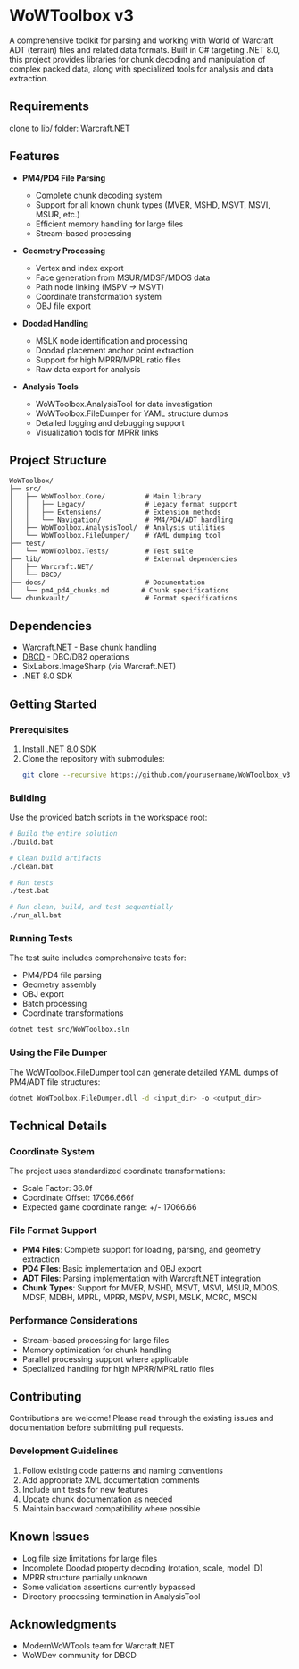 # WoWToolbox v3

A comprehensive toolkit for parsing and working with World of Warcraft ADT (terrain) files and related data formats. Built in C# targeting .NET 8.0, this project provides libraries for chunk decoding and manipulation of complex packed data, along with specialized tools for analysis and data extraction.

## Requirements
clone to lib/ folder:
Warcraft.NET

## Features

- **PM4/PD4 File Parsing**
  - Complete chunk decoding system
  - Support for all known chunk types (MVER, MSHD, MSVT, MSVI, MSUR, etc.)
  - Efficient memory handling for large files
  - Stream-based processing

- **Geometry Processing**
  - Vertex and index export
  - Face generation from MSUR/MDSF/MDOS data
  - Path node linking (MSPV -> MSVT)
  - Coordinate transformation system
  - OBJ file export

- **Doodad Handling**
  - MSLK node identification and processing
  - Doodad placement anchor point extraction
  - Support for high MPRR/MPRL ratio files
  - Raw data export for analysis

- **Analysis Tools**
  - WoWToolbox.AnalysisTool for data investigation
  - WoWToolbox.FileDumper for YAML structure dumps
  - Detailed logging and debugging support
  - Visualization tools for MPRR links

## Project Structure

```
WoWToolbox/
├── src/
│   ├── WoWToolbox.Core/          # Main library
│   │   ├── Legacy/               # Legacy format support
│   │   ├── Extensions/           # Extension methods
│   │   └── Navigation/           # PM4/PD4/ADT handling
│   ├── WoWToolbox.AnalysisTool/  # Analysis utilities
│   └── WoWToolbox.FileDumper/    # YAML dumping tool
├── test/
│   └── WoWToolbox.Tests/         # Test suite
├── lib/                          # External dependencies
│   ├── Warcraft.NET/
│   └── DBCD/
├── docs/                         # Documentation
│   └── pm4_pd4_chunks.md        # Chunk specifications
└── chunkvault/                   # Format specifications
```

## Dependencies

- [Warcraft.NET](https://github.com/ModernWoWTools/Warcraft.NET) - Base chunk handling
- [DBCD](https://github.com/wowdev/DBCD) - DBC/DB2 operations
- SixLabors.ImageSharp (via Warcraft.NET)
- .NET 8.0 SDK

## Getting Started

### Prerequisites

1. Install .NET 8.0 SDK
2. Clone the repository with submodules:
   ```bash
   git clone --recursive https://github.com/yourusername/WoWToolbox_v3.git
   ```

### Building

Use the provided batch scripts in the workspace root:

```bash
# Build the entire solution
./build.bat

# Clean build artifacts
./clean.bat

# Run tests
./test.bat

# Run clean, build, and test sequentially
./run_all.bat
```

### Running Tests

The test suite includes comprehensive tests for:
- PM4/PD4 file parsing
- Geometry assembly
- OBJ export
- Batch processing
- Coordinate transformations

```bash
dotnet test src/WoWToolbox.sln
```

### Using the File Dumper

The WoWToolbox.FileDumper tool can generate detailed YAML dumps of PM4/ADT file structures:

```bash
dotnet WoWToolbox.FileDumper.dll -d <input_dir> -o <output_dir>
```

## Technical Details

### Coordinate System

The project uses standardized coordinate transformations:
- Scale Factor: 36.0f
- Coordinate Offset: 17066.666f
- Expected game coordinate range: +/- 17066.66

### File Format Support

- **PM4 Files**: Complete support for loading, parsing, and geometry extraction
- **PD4 Files**: Basic implementation and OBJ export
- **ADT Files**: Parsing implementation with Warcraft.NET integration
- **Chunk Types**: Support for MVER, MSHD, MSVT, MSVI, MSUR, MDOS, MDSF, MDBH, MPRL, MPRR, MSPV, MSPI, MSLK, MCRC, MSCN

### Performance Considerations

- Stream-based processing for large files
- Memory optimization for chunk handling
- Parallel processing support where applicable
- Specialized handling for high MPRR/MPRL ratio files

## Contributing

Contributions are welcome! Please read through the existing issues and documentation before submitting pull requests.

### Development Guidelines

1. Follow existing code patterns and naming conventions
2. Add appropriate XML documentation comments
3. Include unit tests for new features
4. Update chunk documentation as needed
5. Maintain backward compatibility where possible

## Known Issues

- Log file size limitations for large files
- Incomplete Doodad property decoding (rotation, scale, model ID)
- MPRR structure partially unknown
- Some validation assertions currently bypassed
- Directory processing termination in AnalysisTool

## Acknowledgments

- ModernWoWTools team for Warcraft.NET
- WoWDev community for DBCD

